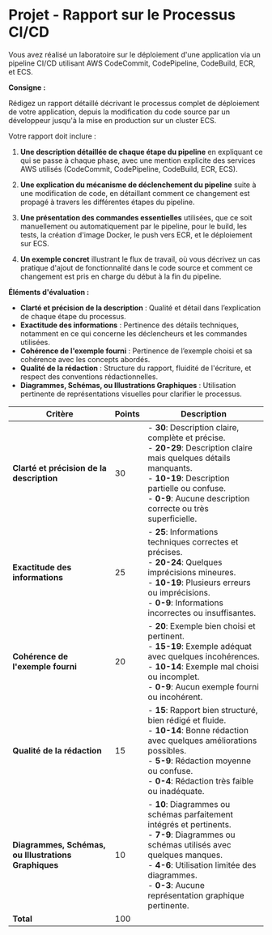 # **Projet - Rapport sur le Processus CI/CD**

Vous avez réalisé un laboratoire sur le déploiement d'une application via un pipeline CI/CD utilisant AWS CodeCommit, CodePipeline, CodeBuild, ECR, et ECS. 

**Consigne :** 

Rédigez un rapport détaillé décrivant le processus complet de déploiement de votre application, depuis la modification du code source par un développeur jusqu'à la mise en production sur un cluster ECS. 

Votre rapport doit inclure :

1. **Une description détaillée de chaque étape du pipeline** en expliquant ce qui se passe à chaque phase, avec une mention explicite des services AWS utilisés (CodeCommit, CodePipeline, CodeBuild, ECR, ECS).

2. **Une explication du mécanisme de déclenchement du pipeline** suite à une modification de code, en détaillant comment ce changement est propagé à travers les différentes étapes du pipeline.

3. **Une présentation des commandes essentielles** utilisées, que ce soit manuellement ou automatiquement par le pipeline, pour le build, les tests, la création d'image Docker, le push vers ECR, et le déploiement sur ECS.

4. **Un exemple concret** illustrant le flux de travail, où vous décrivez un cas pratique d'ajout de fonctionnalité dans le code source et comment ce changement est pris en charge du début à la fin du pipeline.

**Éléments d'évaluation :**

- **Clarté et précision de la description** : Qualité et détail dans l’explication de chaque étape du processus.
- **Exactitude des informations** : Pertinence des détails techniques, notamment en ce qui concerne les déclencheurs et les commandes utilisées.
- **Cohérence de l'exemple fourni** : Pertinence de l’exemple choisi et sa cohérence avec les concepts abordés.
- **Qualité de la rédaction** : Structure du rapport, fluidité de l'écriture, et respect des conventions rédactionnelles.
- **Diagrammes, Schémas, ou Illustrations Graphiques** : Utilisation pertinente de représentations visuelles pour clarifier le processus.

| Critère                          | Points | Description                                                                                                                                                  |
|----------------------------------|--------|--------------------------------------------------------------------------------------------------------------------------------------------------------------|
| **Clarté et précision de la description**  |   30   | - **30**: Description claire, complète et précise.<br>- **20-29**: Description claire mais quelques détails manquants.<br>- **10-19**: Description partielle ou confuse.<br>- **0-9**: Aucune description correcte ou très superficielle. |
| **Exactitude des informations**  |   25   | - **25**: Informations techniques correctes et précises.<br>- **20-24**: Quelques imprécisions mineures.<br>- **10-19**: Plusieurs erreurs ou imprécisions.<br>- **0-9**: Informations incorrectes ou insuffisantes. |
| **Cohérence de l'exemple fourni** |   20   | - **20**: Exemple bien choisi et pertinent.<br>- **15-19**: Exemple adéquat avec quelques incohérences.<br>- **10-14**: Exemple mal choisi ou incomplet.<br>- **0-9**: Aucun exemple fourni ou incohérent. |
| **Qualité de la rédaction**       |   15   | - **15**: Rapport bien structuré, bien rédigé et fluide.<br>- **10-14**: Bonne rédaction avec quelques améliorations possibles.<br>- **5-9**: Rédaction moyenne ou confuse.<br>- **0-4**: Rédaction très faible ou inadéquate. |
| **Diagrammes, Schémas, ou Illustrations Graphiques** |   10   | - **10**: Diagrammes ou schémas parfaitement intégrés et pertinents.<br>- **7-9**: Diagrammes ou schémas utilisés avec quelques manques.<br>- **4-6**: Utilisation limitée des diagrammes.<br>- **0-3**: Aucune représentation graphique pertinente. |
| **Total**                        |  100   |                                                                                                                                                              |
